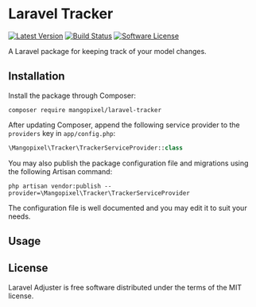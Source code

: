 # Laravel Tracker

[![Latest Version](https://img.shields.io/packagist/v/mangopixel/laravel-tracker.svg?style=flat-square)](https://packagist.org/packages/mangopixel/laravel-tracker)
[![Build Status](https://img.shields.io/travis/mangopixel/laravel-tracker/master.svg?style=flat-square)](https://travis-ci.org/mangopixel/laravel-tracker)
[![Software License](https://img.shields.io/badge/license-MIT-brightgreen.svg?style=flat-square)](license.md)

A Laravel package for keeping track of your model changes.

## Installation

Install the package through Composer:

```shell
composer require mangopixel/laravel-tracker
```

After updating Composer, append the following service provider to the `providers` key in `app/config.php`:

```php
\Mangopixel\Tracker\TrackerServiceProvider::class
```

You may also publish the package configuration file and migrations using the following Artisan command:

```shell
php artisan vendor:publish --provider=\Mangopixel\Tracker\TrackerServiceProvider
```

The configuration file is well documented and you may edit it to suit your needs.

## Usage



## License

Laravel Adjuster is free software distributed under the terms of the MIT license.
